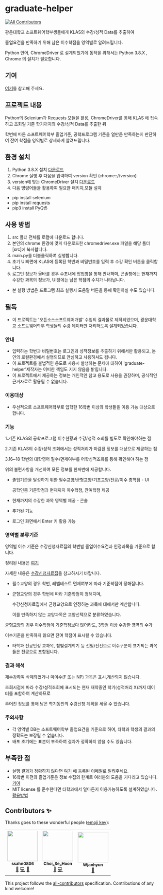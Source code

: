 # graduate-helper
<!-- ALL-CONTRIBUTORS-BADGE:START - Do not remove or modify this section -->
[![All Contributors](https://img.shields.io/badge/all_contributors-3-orange.svg?style=flat-square)](#contributors-)
<!-- ALL-CONTRIBUTORS-BADGE:END -->
광운대학교 소프트웨어학부생들에게 KLAS의 수강/성적 Data를 추출하여 

졸업요건을 만족하기 위해 남은 이수학점을 영역별로 알려드립니다.

Python 언어, ChromeDriver 로 설계되었기에 동작을 위해서는 Python 3.8.X , Chrome 의 설치가 필요합니다.

## 기여
[여기](https://github.com/ssahn0806/graduate-helper/blob/main/CONTRIBUTING.md)를 참고해 주세요.

## 프로젝트 내용
Python의 Selenium과 Requests 모듈을 활용, ChromeDriver를 통해 KLAS 에 접속하고 조회일 기준 학기까지의 수강/성적 Data를 추출한 뒤

학번에 따른 소프트웨어학부 졸업기준, 공학프로그램 기준을 얼만큼 만족하는지 판단하여 잔여 학점을 영역별로 상세하게 알려드립니다. 

## 환경 설치
1. Python 3.8.X 설치 [다운로드](https://www.python.org/downloads/)
2. Chrome 실행 후 다음을 입력하여 version 확인 (chrome:://version)
3. version에 맞는 ChromeDriver 설치 [다운로드](https://chromedriver.chromium.org/downloads)
4. 다음 명령어들을 활용하여 필요한 패키지,모듈 설치
* pip install selenium
* pip install requests
* pip3 install PyQt5

## 사용 방법
1. src 폴더 전체를 로컬에 다운로드 합니다.
2. 본인의 chrome 환경에 맞게 다운로드한 chromedriver.exe 파일을 해당 폴더[src]에 복사합니다.
3. main.py를 더블클릭하여 실행합니다.
4. 초기 UI화면에 KLAS에 등록된 학번과 비밀번호를 입력 후 수강 확인 버튼을 클릭합니다.
5. 로그인 정보가 올바를 경우 수초내에 팝업창을 통해 안내하며, 콘솔창에는 현재까지 수강한 과목의 정보가, UI창에는 남은 학점의 수치가 나타납니다.

* 본 실행 방법은 프로그램 최초 실행시 도움말 버튼을 통해 확인하실 수도 있습니다.

## 필독
* 이 프로젝트는 '오픈소스소프트웨어개발' 수업의 결과물로 제작되었으며, 광운대학교 소프트웨어학부 학생들의 수강 데이터만 처리하도록 설계되었습니다.
### 안내
* 입력하는 학번과 비밀번호는 로그인과 성적정보를 추출하기 위해서만 활용되고, 본인의 로컬환경에서 실행되므로 안심하고 사용하셔도 됩니다.
* 이 프로젝트를 불법적인 용도로 사용시 발생하는 문제에 대하여 'graduate-helper'제작자는 어떠한 책임도 지지 않음을 밝힙니다. 
* 이 프로젝트에서 제공하는 정보는 개인적인 참고 용도로 사용을 권장하며, 공식적인 근거자료로 활용될 수 없습니다.
### 이용대상
* 우선적으로 소프트웨어학부로 입학한 16학번 이상의 학생들을 이용 가능 대상으로 합니다.
### 기능
1.기존 KLAS의 공학프로그램 이수현황과 수강/성적 조회를 별도로 확인해야하는 점

2.기존 KLAS의 수강/성적 조회에서는 성적처리가 마감된 정보를 대상으로 제공하는 점

3.16~18 학번의 대학영어 필수/면제여부를 어학성적조회를 통해 확인해야 하는 점

위의 불편사항을 개선하여 모든 정보를 한꺼번에 제공합니다.

* 졸업기준을 달성하기 위한 필수교양/균형교양/기초교양/전공/이수 총학점 - UI

  공학인증 기준학점과 현재까지 이수학점, 잔여학점 제공
* 현재까지의 수강한 과목 영역별 제공  - 콘솔
* 추가된 기능
- 로그인 화면에서 Enter 키 활용 가능

### 영역별 분류기준
영역별 이수 기준은 수강신청자료집의 학번별 졸업이수요건과 인정과목을 기준으로 합니다. 

정리된 내용은 [여기](https://github.com/ssahn0806/graduate-helper/tree/main/data)

자세한 내용은 [수강신청자료집](https://www.kw.ac.kr/ko/life/bachelor_info03.jsp)을 참고하시기 바랍니다.

* 필수교양의 경우 학번, 레벨테스트 면제여부에 따라 기준학점이 정해집니다.
* 균형교양의 경우 학번에 따라 기준학점이 정해지며, 

  수강신청자료집에서 균형교양으로 인정하는 과목에 대해서만 계산합니다. 
  
  이를 만족하지 않는 교양과목은 교양선택으로 분류하였습니다.
  
 균형교양의 경우 이수학점이 기준학점보다 많더라도, 3학점 이상 수강한 영역의 수가 
 
 이수기준을 만족하지 않으면 잔여 학점이 표시될 수 있습니다.
 
* 타학과 전공인정 교과목, 참빛설계학기 등 전필/전선으로 이수구분이 표기되는 과목들은 전공으로 포함됩니다.
 
### 결과 해석
재수강하여 삭제되었거나 미이수(F 또는 NP) 과목은 표시,계산되지 않습니다. 

조회시점에 따라 수강/성적조회에 표시되는 현재 재학중인 학기(성적처리 X)까지 데이터를 포함하여 계산하므로 

주어진 정보를 통해 남은 학기동안의 수강신청 계획을 세울 수 있습니다.
### 주의사항
* 각 영역별 DB는 소프트웨어학부 졸업요건을 기준으로 하여, 타학과 학생의 결과의 정확도는 보장될 수 없습니다.
* 배포 초기에는 표본이 부족하여 결과가 정확하지 않을 수도 있습니다.

## 부족한 점
* 실행 결과가 정확하지 않다면 [여기](https://github.com/ssahn0806) 에 등록된 이메일로 알려주세요.
* 16학번 이전의 졸업기준은 정보 수집의 한계로 여러분의 도움을 기다리고 있습니다.[기여](https://github.com/ssahn0806/graduate-helper/blob/main/CONTRIBUTING.md)
* MIT license 를 준수한다면 타학과에서 얼마든지 이용가능하도록 설계하였습니다.[활용방법](https://github.com/ssahn0806/graduate-helper/blob/main/APPLICATION.md)





## Contributors ✨

Thanks goes to these wonderful people ([emoji key](https://allcontributors.org/docs/en/emoji-key)):

<!-- ALL-CONTRIBUTORS-LIST:START - Do not remove or modify this section -->
<!-- prettier-ignore-start -->
<!-- markdownlint-disable -->
<table>
  <tr>
    <td align="center"><a href="https://github.com/ssahn0806"><img src="https://avatars2.githubusercontent.com/u/28581673?v=4" width="100px;" alt=""/><br /><sub><b>ssahn0806</b></sub></a><br /><a href="#projectManagement-ssahn0806" title="Project Management">📆</a> <a href="https://github.com/ssahn0806/graduate-helper/commits?author=ssahn0806" title="Code">💻</a> <a href="#ideas-ssahn0806" title="Ideas, Planning, & Feedback">🤔</a></td>
    <td align="center"><a href="https://github.com/csh970605"><img src="https://avatars0.githubusercontent.com/u/28240052?v=4" width="100px;" alt=""/><br /><sub><b>Choi_Se_Hoon</b></sub></a><br /><a href="#design-csh970605" title="Design">🎨</a> <a href="https://github.com/ssahn0806/graduate-helper/commits?author=csh970605" title="Code">💻</a></td>
   <td align="center"><a href="https://github.com/Wjaehyun"><img src="https://avatars1.githubusercontent.com/u/72908405?v=4" width="100px;" alt=""/><br /><sub><b>Wjaehyun</b></sub></a><br /><a href="https://github.com/ssahn0806/graduate-helper/commits?author=Wjaehyun" title="Data">🔣</a></td>
  </tr>
</table>

<!-- markdownlint-enable -->
<!-- prettier-ignore-end -->
<!-- ALL-CONTRIBUTORS-LIST:END -->

This project follows the [all-contributors](https://github.com/all-contributors/all-contributors) specification. Contributions of any kind welcome!
